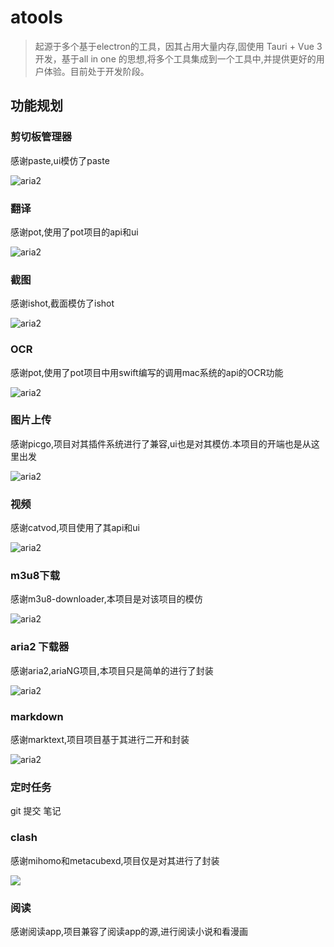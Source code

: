 
# atools

> 起源于多个基于electron的工具，因其占用大量内存,固使用 Tauri + Vue 3 开发，基于all in one 的思想,将多个工具集成到一个工具中,并提供更好的用户体验。目前处于开发阶段。


## 功能规划

### 剪切板管理器
感谢paste,ui模仿了paste

![aria2](https://piclib.arick.top/assets/2024/02/atools/cate.png)


### 翻译
感谢pot,使用了pot项目的api和ui

![aria2](https://piclib.arick.top/assets/2024/02/atools/tran.png)

### 截图
感谢ishot,截面模仿了ishot

![aria2](https://piclib.arick.top/assets/2024/02/atools/ishot.png)

### OCR
感谢pot,使用了pot项目中用swift编写的调用mac系统的api的OCR功能

![aria2](https://piclib.arick.top/assets/2024/02/atools/orc.png)
### 图片上传
感谢picgo,项目对其插件系统进行了兼容,ui也是对其模仿.本项目的开端也是从这里出发

![aria2](https://piclib.arick.top/assets/2024/02/atools/pictool.png)

### 视频
感谢catvod,项目使用了其api和ui

![aria2](https://piclib.arick.top/assets/2024/02/atools/movie.png)

### m3u8下载
感谢m3u8-downloader,本项目是对该项目的模仿

![aria2](https://piclib.arick.top/assets/2024/02/atools/m3u8.png)

### aria2 下载器
感谢aria2,ariaNG项目,本项目只是简单的进行了封装

![aria2](https://piclib.arick.top/assets/2024/02/atools/aria.png)

### markdown
感谢marktext,项目项目基于其进行二开和封装

![aria2](https://github.com/marktext/marktext/raw/develop/docs/marktext.png?raw=true)


### 定时任务 
git 提交 笔记

### clash
感谢mihomo和metacubexd,项目仅是对其进行了封装

![](https://github.com/MetaCubeX/metacubexd/raw/main/docs/preview-overview.webp)

### 阅读
感谢阅读app,项目兼容了阅读app的源,进行阅读小说和看漫画